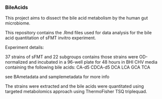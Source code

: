 ### BileAcids
This project aims to dissect the bile acid metabolism by the human gut microbiome.

This repository contains the .Rmd files used for data analysis for the bile acid quantitation of sFMT invitro experiment.

Experiment details:

37 strains of sFMT and 22 subgroups contains those strains were OD-normalized and incubated in a 96-well plate for 48 hours in BHI CHV media containing the following bile acids:
CA-d5
CDCA-d5
DCA
LCA
GCA
TCA

see BAmetadata and samplemetadata for more info


The strains were extracted and the bile acids were quantitated using targeted metabolomics approach using ThermoFisher TSQ triplequad.
